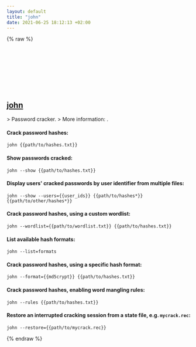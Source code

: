 ```yaml
---
layout: default
title: "john"
date: 2021-06-25 18:12:13 +02:00
---
```

{% raw %}
<h2 id="john">
  <a href="/en/common/john.html">john</a> <a href="#john"><svg class="icon">
    <use href="/assets/images/unicode_sprite.svg#link" />
  </svg></a>
</h2>
> Password cracker.
> More information: <https://www.openwall.com/john/>.

#### Crack password hashes:
```shell
john {{path/to/hashes.txt}}
```
#### Show passwords cracked:
```shell
john --show {{path/to/hashes.txt}}
```
#### Display users' cracked passwords by user identifier from multiple files:
```shell
john --show --users={{user_ids}} {{path/to/hashes*}} {{path/to/other/hashes*}}
```
#### Crack password hashes, using a custom wordlist:
```shell
john --wordlist={{path/to/wordlist.txt}} {{path/to/hashes.txt}}
```
#### List available hash formats:
```shell
john --list=formats
```
#### Crack password hashes, using a specific hash format:
```shell
john --format={{md5crypt}} {{path/to/hashes.txt}}
```
#### Crack password hashes, enabling word mangling rules:
```shell
john --rules {{path/to/hashes.txt}}
```
#### Restore an interrupted cracking session from a state file, e.g. `mycrack.rec`:
```shell
john --restore={{path/to/mycrack.rec}}
```
{% endraw %}